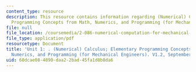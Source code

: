 ```yaml
---
content_type: resource
description: This resource contains information regarding (Numerical) Calculus; Elementary
  Programming Concepts from Math, Numerics, and Programming (for Mechanical Engineers).
file: null
file_location: /coursemedia/2-086-numerical-computation-for-mechanical-engineers-fall-2012/60dcae084890daa22bad45fa1d8b8da6_MIT2_086F12_notes_unit1.pdf
file_type: application/pdf
resourcetype: Document
title: 'Unit 1: . (Numerical) Calculus; Elementary Programming Concepts from Math,
  Numerics, and Programming (for Mechanical Engineers). V1.2, September 2012.'
uid: 60dcae08-4890-daa2-2bad-45fa1d8b8da6
---
```

